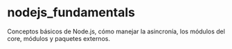 # nodejs_fundamentals
Conceptos básicos de Node.js, cómo manejar la asincronía, los módulos del core, módulos y paquetes externos.

